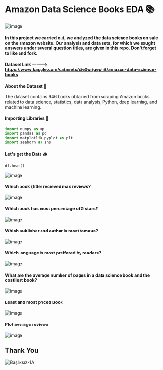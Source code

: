 # Amazon Data Science Books EDA 📚
![image](https://user-images.githubusercontent.com/63750425/198258736-4bbc6f88-f575-48ba-95de-5557e99c7626.png)

#### In this project we carried out, we analyzed the data science books on sale on the amazon website. Our analysis and data sets, for which we sought answers under several question titles, are given in this repo. Don't forget to like and fork.

#### Dataset Link -----> https://www.kaggle.com/datasets/die9origephit/amazon-data-science-books

#### About the Dataset 📃
The dataset contains 946 books obtained from scraping Amazon books related to data science, statistics, data analysis, Python, deep learning, and machine learning.

#### Importing Libraries 📍

```Python
import numpy as np
import pandas as pd
import matplotlib.pyplot as plt
import seaborn as sns
```

#### Let's get the Data 📥
```Python
df.head()
```

![image](https://user-images.githubusercontent.com/63750425/198259867-4ba1a754-79ba-4f0d-a30a-e5a306292761.png)

 #### Which book (title) recieved max reviews?
![image](https://user-images.githubusercontent.com/63750425/198259958-059707dc-3ab0-4a66-b181-410210621183.png)


#### Which book has most percentage of 5 stars?

![image](https://user-images.githubusercontent.com/63750425/198260087-f1ac1d46-7a90-420f-bb91-7967e9d37c23.png)


#### Which publisher and author is most famous?

![image](https://user-images.githubusercontent.com/63750425/198260156-75b51153-afe4-42fb-a29e-75e3b230ae82.png)


#### Which language is most preffered by readers?
![image](https://user-images.githubusercontent.com/63750425/198260244-17e7cdba-b3b0-478b-9c32-d36a1b402011.png)


#### What are the average number of pages in a data science book and the costliest book?

![image](https://user-images.githubusercontent.com/63750425/198260314-36bc8d8a-2440-453a-9f76-4629f773f604.png)


#### Least and most priced Book

![image](https://user-images.githubusercontent.com/63750425/198260391-e2689f34-f8c7-4e84-b5db-8274ad0fe5df.png)


#### Plot average reviews

![image](https://user-images.githubusercontent.com/63750425/198260460-7c79b897-fbfe-49f6-b40b-2db8d205413e.png)

## Thank You
 ![Başlıksız-1A](https://user-images.githubusercontent.com/63750425/197761042-8654b0e6-92a8-41bd-a38d-55ee5f4b3882.png)
